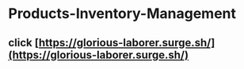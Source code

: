 # Products-Inventory-Management
## click [https://glorious-laborer.surge.sh/](https://glorious-laborer.surge.sh/)
